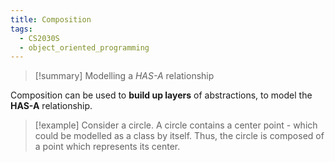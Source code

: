 ```yaml
---
title: Composition
tags:
  - CS2030S
  - object_oriented_programming
---
```

>[!summary] Modelling a _HAS-A_ relationship

Composition can be used to **build up layers** of abstractions, to model the **HAS-A** relationship.

> [!example] Consider a circle. A circle contains a center point - which could be modelled as a class by itself. Thus, the circle is composed of a point which represents its center.


